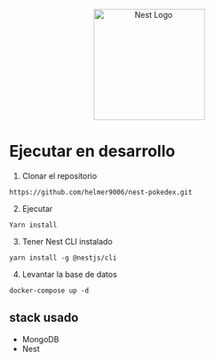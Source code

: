 <p align="center">
  <a href="http://nestjs.com/" target="blank"><img src="https://nestjs.com/img/logo-small.svg" width="200" alt="Nest Logo" /></a>
</p>

# Ejecutar en desarrollo

1. Clonar el repositorio

```
https://github.com/helmer9006/nest-pokedex.git
```

2. Ejecutar

```
Yarn install
```

3. Tener Nest CLI instalado

```
yarn install -g @nestjs/cli
```

4. Levantar la base de datos

```
docker-compose up -d
```

## stack usado

- MongoDB
- Nest
